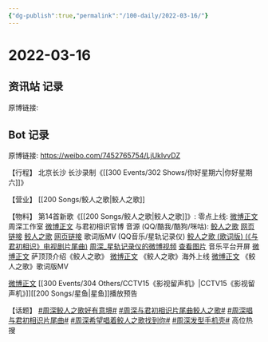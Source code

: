 ```yaml
---
{"dg-publish":true,"permalink":"/100-daily/2022-03-16/"}
---
```



# 2022-03-16

## 资讯站 记录

原博链接:

## Bot 记录

原博链接: https://weibo.com/7452765754/LjUkIvvDZ

【行程】
北京长沙
长沙录制《[[300 Events/302 Shows/你好星期六\|你好星期六]]》

【营业】
[](https://m.weibo.cn/1736988591/4747600714270196) [[200 Songs/鲛人之歌\|鲛人之歌]]

【物料】
第14首新歌《[[200 Songs/鲛人之歌\|鲛人之歌]]》:
零点上线:
[微博正文](https://m.weibo.cn/7478855230/4747434314437148) 周深工作室
[微博正文](https://m.weibo.cn/7548643740/4747435349641065) 与君初相识官博
音源 (QQ/酷我/酷狗/咪咕):
[鲛人之歌](https://weibo.cn/sinaurl?u=https%3A%2F%2Fi.y.qq.com%2Fv8%2Fplaysong.html%3Fsongid%3D346452986%26source%3Dyqq%26ADTAG%3Dhz_wb_sf%26channelId%3D10081987)
[网页链接](https://weibo.cn/sinaurl?u=http%3A%2F%2Fm.kuwo.cn%2Fnewh5app%2Fplay_detail%2F213304733)
[鲛人之歌](https://weibo.cn/sinaurl?u=https%3A%2F%2Ft3.kugou.com%2Fsong.html%3Fid%3D1hD1O19zxV3)
[网页链接](https://weibo.cn/sinaurl?u=https%3A%2F%2Fh5.nf.migu.cn%2Fapp%2Fv4%2Fp%2Fshare%2Fsong%2Findex.html%3Fid%3D600919000006412374)
歌词版MV (QQ音乐/星轨记录仪)
[鲛人之歌 (歌词版) (《与君初相识》电视剧片尾曲)](https://weibo.cn/sinaurl?u=https%3A%2F%2Fc.y.qq.com%2Fbase%2Ffcgi-bin%2Fu%3F__%3D0eQWBjPI4zJi)
[周深_星轨记录仪的微博视频](https://video.weibo.com/show?fid=1034:4747612591685638)
[查看图片](https://wx2.sinaimg.cn/large/0088n2Pggy1h0b2job8bzj30u01rpn6x.jpg) 音乐平台开屏
[微博正文](https://m.weibo.cn/1218355240/4747642360305172) 萨顶顶介绍《鲛人之歌》
[微博正文](https://m.weibo.cn/6562790546/4747587938680962) 《鲛人之歌》海外上线
[微博正文](https://m.weibo.cn/6466290670/4747613654222857) 《鲛人之歌》歌词版MV

[微博正文](https://m.weibo.cn/7738477510/4747687071582426) [[300 Events/304 Others/CCTV15《影视留声机》\|CCTV15《影视留声机》]][[200 Songs/星鱼\|星鱼]]播放预告

【话题】
[#周深鲛人之歌好有意境#](https://s.weibo.com/weibo?q=%23%E5%91%A8%E6%B7%B1%E9%B2%9B%E4%BA%BA%E4%B9%8B%E6%AD%8C%E5%A5%BD%E6%9C%89%E6%84%8F%E5%A2%83%23)
[#周深与君初相识片尾曲鲛人之歌#](https://s.weibo.com/weibo?q=%23%E5%91%A8%E6%B7%B1%E4%B8%8E%E5%90%9B%E5%88%9D%E7%9B%B8%E8%AF%86%E7%89%87%E5%B0%BE%E6%9B%B2%E9%B2%9B%E4%BA%BA%E4%B9%8B%E6%AD%8C%23)
[#周深唱与君初相识片尾曲#](https://s.weibo.com/weibo?q=%23%E5%91%A8%E6%B7%B1%E5%94%B1%E4%B8%8E%E5%90%9B%E5%88%9D%E7%9B%B8%E8%AF%86%E7%89%87%E5%B0%BE%E6%9B%B2%23)
[#周深希望唱着鲛人之歌找到你#](https://s.weibo.com/weibo?q=%23%E5%91%A8%E6%B7%B1%E5%B8%8C%E6%9C%9B%E5%94%B1%E7%9D%80%E9%B2%9B%E4%BA%BA%E4%B9%8B%E6%AD%8C%E6%89%BE%E5%88%B0%E4%BD%A0%23)
[#周深发型手机壳#](https://s.weibo.com/weibo?q=%23%E5%91%A8%E6%B7%B1%E5%8F%91%E5%9E%8B%E6%89%8B%E6%9C%BA%E5%A3%B3%23) 高位热搜
